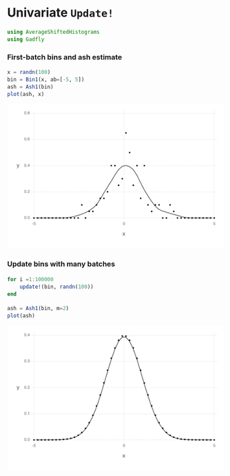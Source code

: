 
# Univariate `Update!`

````julia
using AverageShiftedHistograms
using Gadfly
````





### First-batch bins and ash estimate
````julia
x = randn(100)
bin = Bin1(x, ab=[-5, 5])
ash = Ash1(bin)
plot(ash, x)
````


![](figures/update_2_1.png)



### Update bins with many batches
````julia
for i =1:100000
	update!(bin, randn(100))
end

ash = Ash1(bin, m=2)
plot(ash)
````


![](figures/update_3_1.png)
